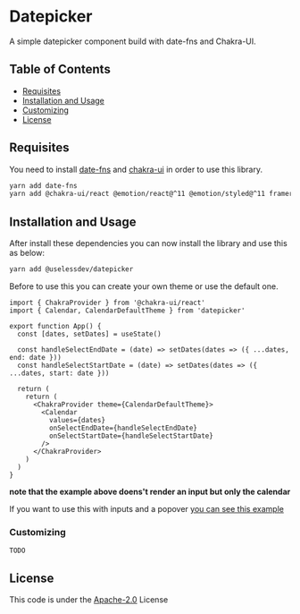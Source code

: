 # Datepicker

A simple datepicker component build with date-fns and Chakra-UI.

## Table of Contents

- [Requisites](#requisites)
- [Installation and Usage](#installation-and-usage)
- [Customizing](#customizing)
- [License](#license)

## Requisites

You need to install [date-fns][1] and [chakra-ui][2] in order to use this library.

```bash
yarn add date-fns
yarn add @chakra-ui/react @emotion/react@^11 @emotion/styled@^11 framer-motion@^4
```

## Installation and Usage

After install these dependencies you can now install the library and use this as below:

```bash
yarn add @uselessdev/datepicker
```

Before to use this you can create your own theme or use the default one.

```tsx
import { ChakraProvider } from '@chakra-ui/react'
import { Calendar, CalendarDefaultTheme } from 'datepicker'

export function App() {
  const [dates, setDates] = useState()

  const handleSelectEndDate = (date) => setDates(dates => ({ ...dates, end: date }))
  const handleSelectStartDate = (date) => setDates(dates => ({ ...dates, start: date }))

  return (
    return (
      <ChakraProvider theme={CalendarDefaultTheme}>
        <Calendar
          values={dates}
          onSelectEndDate={handleSelectEndDate}
          onSelectStartDate={handleSelectStartDate}
        />
      </ChakraProvider>
    )
  )
}
```

**note that the example above doens't render an input but only the calendar**

If you want to use this with inputs and a popover [you can see this example](https://uselessdev-datepicker.netlify.app/?path=/story/calendar--with-inputs)

### Customizing

`TODO`

## License

This code is under the [Apache-2.0](LICENSE) License

[1]: https://date-fns.org/
[2]: https://chakra-ui.com/
